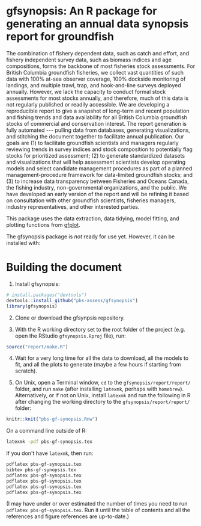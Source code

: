 # gfsynopsis: An R package for generating an annual data synopsis report for groundfish

The combination of fishery dependent data, such as catch and effort, and fishery independent survey data, such as biomass indices and age compositions, forms the backbone of most fisheries stock assessments. For British Columbia groundfish fisheries, we collect vast quantities of such data with 100% at-sea observer coverage, 100% dockside monitoring of landings, and multiple trawl, trap, and hook-and-line surveys deployed annually. However, we lack the capacity to conduct formal stock assessments for most stocks annually, and therefore, much of this data is not regularly published or readily accessible. We are developing a reproducible report to give a snapshot of long-term and recent population and fishing trends and data availability for all British Columbia groundfish stocks of commercial and conservation interest. The report generation is fully automated --- pulling data from databases, generating visualizations, and stitching the document together to facilitate annual publication. Our goals are (1) to facilitate groundfish scientists and managers regularly reviewing trends in survey indices and stock composition to potentially flag stocks for prioritized assessment; (2) to generate standardized datasets and visualizations that will help assessment scientists develop operating models and select candidate management procedures as part of a planned management-procedure framework for data-limited groundfish stocks; and (3) to increase data transparency between Fisheries and Oceans Canada, the fishing industry, non-governmental organizations, and the public. We have developed an early version of the report and will be refining it based on consultation with other groundfish scientists, fisheries managers, industry representatives, and other interested parties.

This package uses the data extraction, data tidying, model fitting, and plotting functions from [gfplot](https://github.com/pbs-assess/gfplot).

The gfsynopsis package is *not* ready for use yet. However, it can be installed with:

# Building the document

1. Install gfsynopsis:

```r
# install.packages("devtools")
devtools::install_github("pbs-assess/gfsynopsis")
library(gfsynopsis)
```

2. Clone or download the gfsynpsis repository.

3. With the R working directory set to the root folder of the project (e.g. open the RStudio `gfsynopsis.Rproj` file), run:

```r
source("report/make.R")
```

4. Wait for a very long time for all the data to download, all the models to fit, and all the plots to generate (maybe a few hours if starting from scratch).

5. On Unix, open a Terminal window, `cd` to the `gfsynopsis/report/report/` folder, and run `make` (after installing `latexmk`, perhaps with `homebrew`). Alternatively, or if not on Unix, install `latexmk` and run the following in R after changing the working directory to the `gfsynopsis/report/report/` folder:

```r
knitr::knit("pbs-gf-synopsis.Rnw")
```

On a command line outside of R:

```sh
latexmk -pdf pbs-gf-synopsis.tex
```

If you don't have `latexmk`, then run:

```sh
pdflatex pbs-gf-synopsis.tex
bibtex pbs-gf-synopsis.tex
pdflatex pbs-gf-synopsis.tex
pdflatex pbs-gf-synopsis.tex
pdflatex pbs-gf-synopsis.tex
pdflatex pbs-gf-synopsis.tex
```

(I may have under or over estimated the number of times you need to run `pdflatex pbs-gf-synopsis.tex`. Run it until the table of contents and all the references and figure references are up-to-date.)
